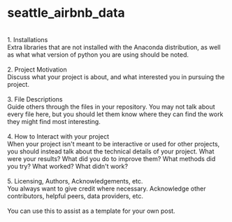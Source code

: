 # seattle_airbnb_data
<br>
1. Installations<br>
Extra libraries that are not installed with the Anaconda distribution, as well as what what version of python you are using should be noted.<br>
<br>
2. Project Motivation<br>
Discuss what your project is about, and what interested you in pursuing the project.<br>
<br>
3. File Descriptions<br>
 Guide others through the files in your repository. You may not talk about every file here, but you should let them know where they can find the work they might find most interesting.<br>
 <br>
4. How to Interact with your project<br>
When your project isn't meant to be interactive or used for other projects, you should instead talk about the technical details of your project. What were your results? What did you do to improve them? What methods did you try? What worked? What didn't work?<br>
<br>
5. Licensing, Authors, Acknowledgements, etc.<br>
You always want to give credit where necessary. Acknowledge other contributors, helpful peers, data providers, etc.<br>
<br>
You can use this to assist as a template for your own post.<br>
